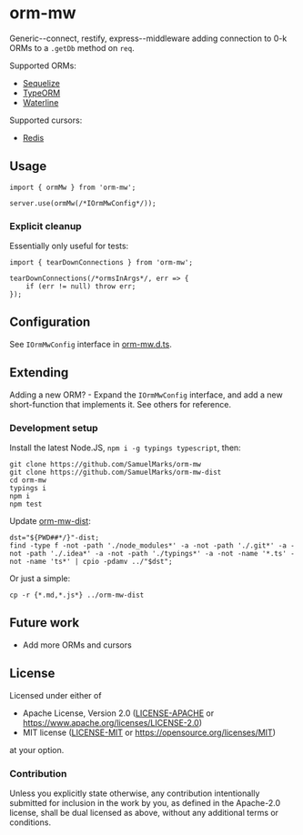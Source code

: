 orm-mw
======

Generic--connect, restify, express--middleware adding connection to 0-k ORMs to a `.getDb` method on `req`.

Supported ORMs:

 - [Sequelize](https://github.com/sequelize/sequelize)
 - [TypeORM](https://github.com/typeorm/typeorm)
 - [Waterline](https://github.com/balderdashy/waterline)
 
Supported cursors:

 - [Redis](https://github.com/luin/ioredis)

## Usage

    import { ormMw } from 'orm-mw';

    server.use(ormMw(/*IOrmMwConfig*/));

### Explicit cleanup
Essentially only useful for tests:

    import { tearDownConnections } from 'orm-mw';
    
    tearDownConnections(/*ormsInArgs*/, err => {
        if (err != null) throw err; 
    });

## Configuration

See `IOrmMwConfig` interface in [orm-mw.d.ts](https://github.com/SamuelMarks/orm-mw).

## Extending

Adding a new ORM? - Expand the `IOrmMwConfig` interface, and add a new short-function that implements it. See others for reference.

### Development setup
Install the latest Node.JS, `npm i -g typings typescript`, then:

    git clone https://github.com/SamuelMarks/orm-mw
    git clone https://github.com/SamuelMarks/orm-mw-dist
    cd orm-mw
    typings i
    npm i
    npm test

Update [orm-mw-dist](https://github.com/SamuelMarks/orm-mw-dist):

    dst="${PWD##*/}"-dist;
    find -type f -not -path './node_modules*' -a -not -path './.git*' -a -not -path './.idea*' -a -not -path './typings*' -a -not -name '*.ts' -not -name 'ts*' | cpio -pdamv ../"$dst";

Or just a simple:

    cp -r {*.md,*.js*} ../orm-mw-dist

## Future work

  - Add more ORMs and cursors

## License

Licensed under either of

- Apache License, Version 2.0 ([LICENSE-APACHE](LICENSE-APACHE) or <https://www.apache.org/licenses/LICENSE-2.0>)
- MIT license ([LICENSE-MIT](LICENSE-MIT) or <https://opensource.org/licenses/MIT>)

at your option.

### Contribution

Unless you explicitly state otherwise, any contribution intentionally submitted
for inclusion in the work by you, as defined in the Apache-2.0 license, shall be
dual licensed as above, without any additional terms or conditions.
